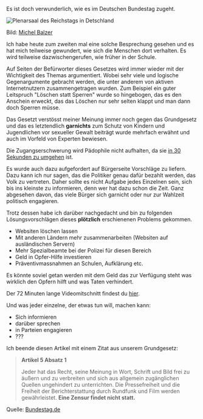 <!--
.. title: Videomitschnitt der Beratung des Bundestages für eine Sperrung von kinderpornographischem Material im Internet
.. slug: 920-bundestag-kinderpornographie-zugangserschwerungs-gesetz
.. date: 2009-06-19 20:16:31
.. tags: Zensur,Internet,Politik
.. description: 
.. type: text
-->

Es ist doch verwunderlich, wie es im Deutschen Bundestag zugeht.

![Plenarsaal des Reichstags in Detschland](/images/deutscher_bundestag_plenarsaal.jpg)

Bild: [Michel Balzer](http://www.flickr.com/photos/mstyles/2069102505/)
<!-- TEASER_END -->

Ich habe heute zum zweiten mal eine solche Besprechung gesehen und es hat mich teilweise gewundert, wie sich die Menschen dort verhalten.
Es wird teilweise dazwischengerufen, wie früher in der Schule.

Auf Seiten der Befürworter dieses Gesetzes wird immer wieder mit der Wichtigkeit des Themas argumentiert.
Wobei sehr viele und logische Gegenargumente gebracht werden, die unter anderem von aktiven Internetnutzern zusammengetragen wurden.
Zum Beispiel ein guter Leitspruch "Löschen statt Sperren" wurde so hingebogen, das es den Anschein erweckt, das das Löschen nur sehr selten klappt und man dann doch Sperren müsse.

Das Gesetzt verstösst meiner Meinung immer noch gegen das Grundgesetz und das es letztendlich **garnichts** zum Schutz von Kindern und Jugendlichen vor sexueller Gewalt beiträgt wurde mehrfach erwähnt und auch im Vorfeld von Experten bewiesen.

Die Zugangserschwerung wird Pädophile nicht aufhalten, da sie [in 30 Sekunden zu umgehen](http://www.youtube.com/watch?v=1NNG5I6DBm0) ist.

Es wurde auch dazu aufgefordert auf Bürgerseite Vorschläge zu liefern.
Dazu kann ich nur sagen, das die Politiker genau dafür bezahlt werden, das Volk zu vertreten.
Daher sollte es nicht Aufgabe jedes Einzelnen sein, sich bis ins kleinste zu informieren, denn wer hat dazu schon die Zeit.
Ganz abgesehen davon, das viele Bürger sich garnicht oder nur zur Wahlzeit politisch engagieren.

Trotz dessen habe ich darüber nachgedacht und bin zu folgenden Lösungsvorschlägen dieses **plötzlich** erschienenen Problems gekommen.

	
- Websiten löschen lassen
- Mit anderen Ländern mehr zusammenarbeiten (Websiten auf ausländischen Servern)
- Mehr Spezialbeamte bei der Polizei für diesen Bereich
- Geld in Opfer-Hilfe investieren
- Präventivmassnahmen an Schulen, Aufklärung etc.

Es könnte soviel getan werden mit dem Geld das zur Verfügung steht was wirklich den Opfern hilft und was Taten verhindert.

Der 72 Minuten lange Videomitschnitt findest du [hier](http://vimeo.com/5222075).

Und was jeder einzelne, der etwas tun will, machen kann:
	
- Sich informieren
- darüber sprechen
- in Parteien engagieren
- ???

Ich beende diesen Artikel mit einem Zitat aus unserem Grundgesetz:

>**Artikel 5 Absatz 1**
>
>Jeder hat das Recht, seine Meinung in Wort, Schrift und Bild frei zu äußern und zu verbreiten und sich aus allgemein zugänglichen Quellen ungehindert zu unterrichten. Die Pressefreiheit und die Freiheit der Berichterstattung durch Rundfunk und Film werden gewährleistet.
>**Eine Zensur findet nicht statt.**

Quelle: [Bundestag.de](http://www.bundestag.de/parlament/funktion/gesetze/grundgesetz/gg_01.html)
